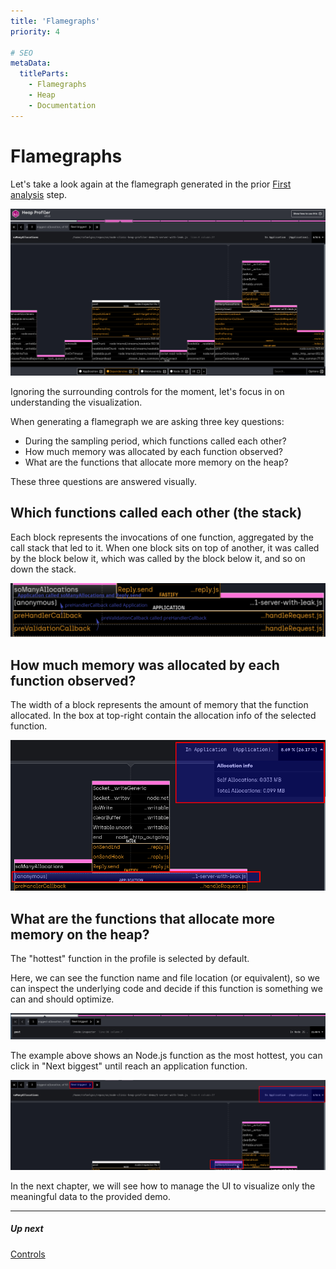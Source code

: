 ```yaml
---
title: 'Flamegraphs'
priority: 4

# SEO
metaData:
  titleParts:
    - Flamegraphs
    - Heap
    - Documentation
---
```


# Flamegraphs

Let's take a look again at the flamegraph generated in the prior [First analysis](/documentation/heapprofiler/03-first-analysis/) step.

![Example flamegraph from node-clinic-heap-profiler-demo](03.png)

Ignoring the surrounding controls for the moment, let's focus in on understanding the visualization.

When generating a flamegraph we are asking three key questions:

- During the sampling period, which functions called each other?
- How much memory was allocated by each function observed?
- What are the functions that allocate more memory on the heap?

These three questions are answered visually.

## Which functions called each other (the stack)

Each block represents the invocations of one function, aggregated by the call stack that led to it. When one block sits on top of another, it was called by the block below it, which was called by the block below it, and so on down the stack.

![Example of how flamegraphs represent call stacks](04-A.png)


## How much memory was allocated by each function observed?

The width of a block represents the amount of memory that the function allocated. In the box at top-right contain the allocation info of the selected function.

![Example how to check how much memory was allocated by a function](04-B.png)


## What are the functions that allocate more memory on the heap?

The "hottest" function in the profile is selected by default.

Here, we can see the function name and file location (or equivalent), so we can inspect the underlying code and decide if this function is something we can and should optimize.

![Example first biggest](04-C.png)

The example above shows an Node.js function as the most hottest, you can click in "Next biggest" until reach an application function.

![Example application biggest](04-D.png)

In the next chapter, we will see how to manage the UI to visualize only the meaningful data to the provided demo.

---

##### Up next

[Controls](/documentation/heapprofiler/05-controls/)
